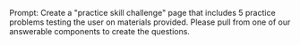 Prompt: Create a "practice skill challenge" page that includes 5 practice problems testing the user on materials provided. Please pull from one of our answerable components to create the questions.
